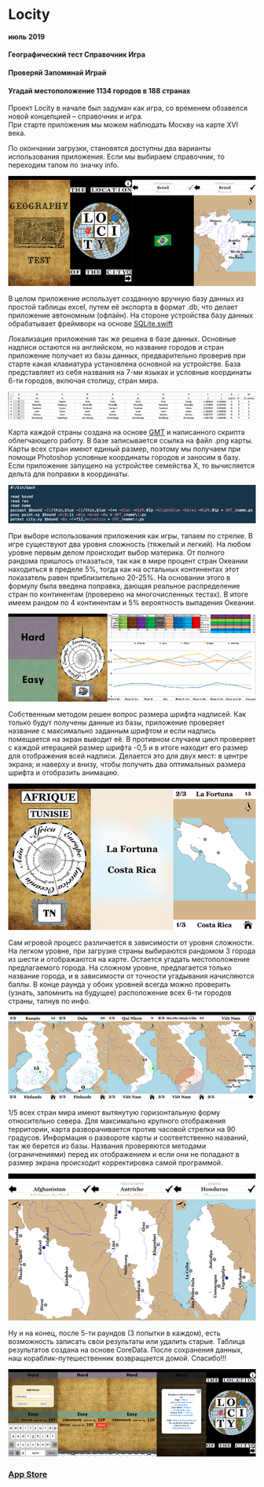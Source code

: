 # Locity
#### июль 2019

#### Географический тест  Справочник Игра
#### Проверяй Запоминай Играй
#### Угадай местоположение 1134 городов в 188 странах

Проект  Locity в начале был задуман как игра, со временем обзавелся новой концепцией – справочник и игра.  
При старте приложения мы можем наблюдать Москву на карте XVI века.

По окончании загрузки, становятся доступны два варианты использования приложения. Если мы выбираем справочник, то переходим тапом по значку info.

![](https://github.com/TOxaREY/Locity/blob/master/markdown/1.png?raw=true)

В целом приложение использует созданную вручную базу данных из простой таблицы excel, путем её экспорта в формат .db, что делает приложение автономным (офлайн). На стороне устройства базу данных обрабатывает фреймворк на основе [SQLite.swift](https://github.com/stephencelis/SQLite.swift)

Локализация приложения так же решена в базе данных. Основные надписи остаются на английском, но название городов и стран приложение получает из базы данных, предварительно проверив при старте какая клавиатура установлена основной на устройстве. База представляет из себя названия на 7-ми языках и условные координаты 6-ти городов, включая столицу, стран мира.

![](https://github.com/TOxaREY/Locity/blob/master/markdown/2.png?raw=true)

Карта каждой страны создана на основе [GMT](http://gmt.soest.hawaii.edu) и написанного скрипта облегчающего работу. В базе записывается ссылка на файл .png карты. Карты всех стран имеют единый размер, поэтому мы получаем при помощи Photoshop условные координаты городов и заносим в базу. Если приложение запущено на устройстве семейства X, то вычисляется дельта для поправки в координаты.

![](https://github.com/TOxaREY/Locity/blob/master/markdown/3.png?raw=true)

При выборе использования приложения как игры, тапаем по стрелке. В игре существуют два уровня сложность (тяжелый и легкий).  На любом уровне первым делом происходит выбор материка. От полного рандома пришлось отказаться, так как в мире процент стран Океании находиться в пределе 5%, тогда как на остальных континентах этот показатель равен приблизительно 20-25%. На основании этого в формулу была введена поправка, дающая реальное распределение стран по континентам (проверено на многочисленных тестах). В итоге имеем рандом по 4 континентам и 5% вероятность выпадения Океании.

![](https://github.com/TOxaREY/Locity/blob/master/markdown/4.png?raw=true)

Собственным методом решен вопрос размера шрифта надписей. Как только будут получены данные из базы, приложение проверяет название с максимально заданным шрифтом и если надпись помещается на экран выводит её. В противном случаем цикл проверяет с каждой итерацией размер шрифта -0,5 и в итоге находит его размер для отображения всей надписи. Делается это для двух мест: в центре экрана; и наверху и внизу, чтобы получить два оптимальных размера шрифта и отобразить анимацию.

![](https://github.com/TOxaREY/Locity/blob/master/markdown/5.png?raw=true)

Сам игровой процесс различается в зависимости от уровня сложности. На легком уровне, при загрузке страны выбираются рандомом 3 города из шести и отображаются на карте. Остается угадать местоположение предлагаемого города. На сложном уровне, предлагается только название города, и в зависимости от точности угадывания начисляются баллы. В конце раунда у обоих уровней всегда можно проверить (узнать, запомнить на будущее) расположение всех 6-ти городов страны, тапнув по инфо.

![](https://github.com/TOxaREY/Locity/blob/master/markdown/6.png?raw=true)

1/5 всех стран мира имеют вытянутую горизонтальную форму относительно севера. Для максимально крупного отображения территории, карта разворачивается против часовой стрелки на 90 градусов. Информация о развороте карты и соответственно названий, так же берется из базы.  Названия проверяются методами (ограничениями) перед их отображением и если они не попадают в размер экрана происходит корректировка самой программой.

![](https://github.com/TOxaREY/Locity/blob/master/markdown/7.png?raw=true)

Ну и на конец, после 5-ти раундов (3 попытки в каждом), есть возможность записать свои результаты или удалить старые. Таблица результатов создана на основе CoreData. После сохранения данных, наш кораблик-путешественник возвращается домой. Спасибо!!!

![](https://github.com/TOxaREY/Locity/blob/master/markdown/8.png?raw=true)

### [App Store](https://itunes.apple.com/ru/app/locity/id1453073879?mt=8)